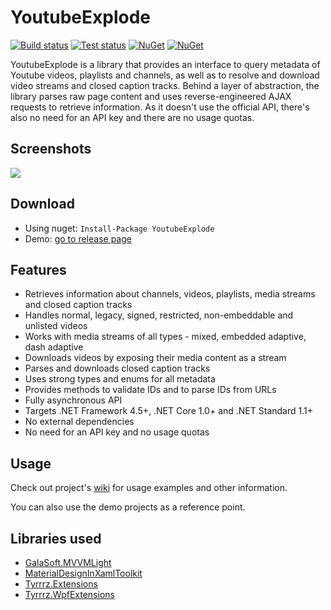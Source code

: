 # YoutubeExplode

[![Build status](https://img.shields.io/appveyor/ci/Tyrrrz/YoutubeExplode.svg)](https://ci.appveyor.com/project/Tyrrrz/YoutubeExplode)
[![Test status](https://img.shields.io/appveyor/tests/Tyrrrz/YoutubeExplode.svg)](https://ci.appveyor.com/project/Tyrrrz/YoutubeExplode/build/tests)
[![NuGet](https://img.shields.io/nuget/v/YoutubeExplode.svg)](https://nuget.org/packages/YoutubeExplode)
[![NuGet](https://img.shields.io/nuget/dt/YoutubeExplode.svg)](https://nuget.org/packages/YoutubeExplode)

YoutubeExplode is a library that provides an interface to query metadata of Youtube videos, playlists and channels, as well as to resolve and download video streams and closed caption tracks. Behind a layer of abstraction, the library parses raw page content and uses reverse-engineered AJAX requests to retrieve information. As it doesn't use the official API, there's also no need for an API key and there are no usage quotas.

## Screenshots

![](http://www.tyrrrz.me/Projects/YoutubeExplode/Images/1.png)

## Download

- Using nuget: `Install-Package YoutubeExplode`
- Demo: [go to release page](https://github.com/Tyrrrz/YoutubeExplode/releases)

## Features

- Retrieves information about channels, videos, playlists, media streams and closed caption tracks
- Handles normal, legacy, signed, restricted, non-embeddable and unlisted videos
- Works with media streams of all types - mixed, embedded adaptive, dash adaptive
- Downloads videos by exposing their media content as a stream
- Parses and downloads closed caption tracks
- Uses strong types and enums for all metadata
- Provides methods to validate IDs and to parse IDs from URLs
- Fully asynchronous API
- Targets .NET Framework 4.5+, .NET Core 1.0+ and .NET Standard 1.1+
- No external dependencies
- No need for an API key and no usage quotas

## Usage

Check out project's [wiki](https://github.com/Tyrrrz/YoutubeExplode/wiki) for usage examples and other information.

You can also use the demo projects as a reference point.

## Libraries used

- [GalaSoft.MVVMLight](http://www.mvvmlight.net)
- [MaterialDesignInXamlToolkit](https://github.com/ButchersBoy/MaterialDesignInXamlToolkit)
- [Tyrrrz.Extensions](https://github.com/Tyrrrz/Extensions)
- [Tyrrrz.WpfExtensions](https://github.com/Tyrrrz/WpfExtensions)
